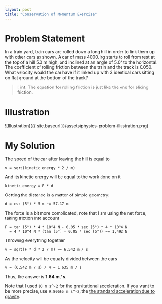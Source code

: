 ```yaml
---
layout: post
title: "Conservation of Momentum Exercise"
---
```


# Problem Statement

In a train yard, train cars are rolled down a long hill in order to link them
up with other cars as shown. A car of mass 4000. kg starts to roll from rest at
the top of a hill 5.0 m high, and inclined at an angle of 5.0° to the
horizontal. The coefficient of rolling friction between the train and the track
is 0.050. What velocity would the car have if it linked up with 3 identical
cars sitting on flat ground at the bottom of the track?

> Hint: The equation for rolling friction is just like the one for sliding
> friction.

# Illustration

![Illustration]({{ site.baseurl }}/assets/physics-problem-illustration.png)

# My Solution

The speed of the car after leaving the hill is equal to

    v = sqrt(kinetic_energy * 2 / m)

And its kinetic energy will be equal to the work done on it:

    kinetic_energy = F * d

Getting the distance is a matter of simple geometry:

    d = csc (5°) * 5 m ~= 57.37 m

The force is a bit more complicated, note that I am using the net force, taking
friction into account

    F = tan (5°) * 4 * 10^4 N - 0.05 * sec (5°) * 4 * 10^4 N
      = 4 * 10^4 N * (tan (5°) - 0.05 * sec (5°)) ~= 1,492 N

Throwing everything together

    v = sqrt(F * d * 2 / m) ~= 6.542 m / s

As the velocity will be equally divided between the cars

    v = (6.542 m / s) / 4 = 1.635 m / s

Thus, the answer is **1.64 m / s**.

Note that I used `10 m s^-2` for the gravitational acceleration. If you want to
be more precise, use `9.80665 m s^-2`, the [the standard acceleration due to
gravity](https://en.wikipedia.org/wiki/Standard_gravity).
